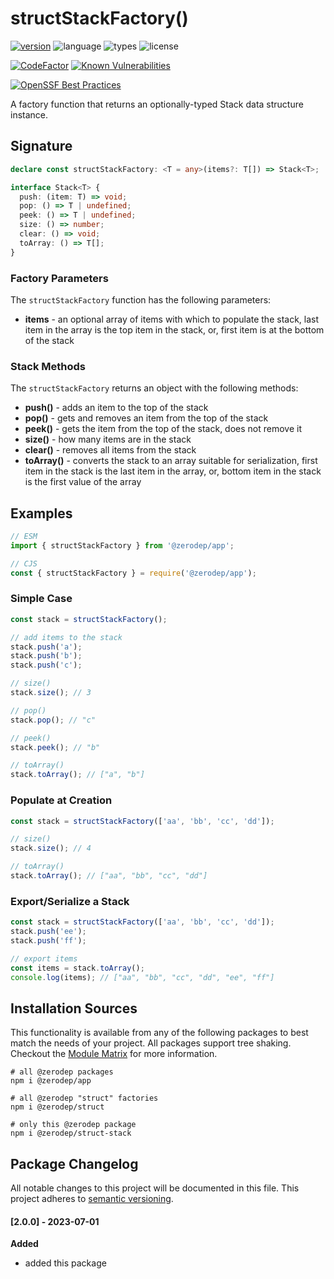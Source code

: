 # structStackFactory()

[![version](https://img.shields.io/npm/v/@zerodep/struct-stack?style=flat-square&color=blue)](https://www.npmjs.com/package/@zerodep/struct-stack)
![language](https://img.shields.io/badge/typescript-100%25-blue?style=flat-square)
![types](https://img.shields.io/badge/types-included-blue?style=flat-square)
![license](https://img.shields.io/github/license/cdepage/zerodep?color=blue&style=flat-square)

[![CodeFactor](https://www.codefactor.io/repository/github/cdepage/zerodep/badge)](https://www.codefactor.io/repository/github/cdepage/zerodep)
[![Known Vulnerabilities](https://snyk.io/test/github/cdepage/zerodep/badge.svg)](https://snyk.io/test/github/cdepage/zerodep)

[![OpenSSF Best Practices](https://www.bestpractices.dev/projects/9225/badge)](https://www.bestpractices.dev/projects/9225)

A factory function that returns an optionally-typed Stack data structure instance.

## Signature

```typescript
declare const structStackFactory: <T = any>(items?: T[]) => Stack<T>;

interface Stack<T> {
  push: (item: T) => void;
  pop: () => T | undefined;
  peek: () => T | undefined;
  size: () => number;
  clear: () => void;
  toArray: () => T[];
}
```

### Factory Parameters

The `structStackFactory` function has the following parameters:

- **items** - an optional array of items with which to populate the stack, last item in the array is the top item in the stack, or, first item is at the bottom of the stack

### Stack Methods

The `structStackFactory` returns an object with the following methods:

- **push()** - adds an item to the top of the stack
- **pop()** - gets and removes an item from the top of the stack
- **peek()** - gets the item from the top of the stack, does not remove it
- **size()** - how many items are in the stack
- **clear()** - removes all items from the stack
- **toArray()** - converts the stack to an array suitable for serialization, first item in the stack is the last item in the array, or, bottom item in the stack is the first value of the array

## Examples

```javascript
// ESM
import { structStackFactory } from '@zerodep/app';

// CJS
const { structStackFactory } = require('@zerodep/app');
```

### Simple Case

```javascript
const stack = structStackFactory();

// add items to the stack
stack.push('a');
stack.push('b');
stack.push('c');

// size()
stack.size(); // 3

// pop()
stack.pop(); // "c"

// peek()
stack.peek(); // "b"

// toArray()
stack.toArray(); // ["a", "b"]
```

### Populate at Creation

```javascript
const stack = structStackFactory(['aa', 'bb', 'cc', 'dd']);

// size()
stack.size(); // 4

// toArray()
stack.toArray(); // ["aa", "bb", "cc", "dd"]
```

### Export/Serialize a Stack

```javascript
const stack = structStackFactory(['aa', 'bb', 'cc', 'dd']);
stack.push('ee');
stack.push('ff');

// export items
const items = stack.toArray();
console.log(items); // ["aa", "bb", "cc", "dd", "ee", "ff"]
```

## Installation Sources

This functionality is available from any of the following packages to best match the needs of your project. All packages support tree shaking. Checkout the [Module Matrix](/) for more information.

```shell
# all @zerodep packages
npm i @zerodep/app

# all @zerodep "struct" factories
npm i @zerodep/struct

# only this @zerodep package
npm i @zerodep/struct-stack
```

## Package Changelog

All notable changes to this project will be documented in this file. This project adheres to [semantic versioning](https://semver.org/spec/v2.0.0.html).

#### [2.0.0] - 2023-07-01

**Added**

- added this package
